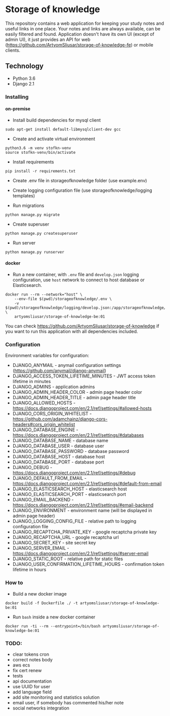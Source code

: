 # Storage of knowledge

This repository contains a web application for keeping your study notes and 
useful links in one place.
Your notes and links are always available, can be easily filtered and found.
Application doesn't have its own UI (except of admin UI), it just provides
an API for web (https://github.com/ArtyomSliusar/storage-of-knowledge-fe) or 
mobile clients.

## Technology

* Python 3.6
* Django 2.1

### Installing

#### on-premise

- Install build dependencies for mysql client
```
sudo apt-get install default-libmysqlclient-dev gcc
```

- Create and activate virtual environment
```
python3.6 -m venv stofkn-venv
source stofkn-venv/bin/activate
```

- Install requirements
```
pip install -r requirements.txt
```

- Create .env file in storageofknowledge folder (use example.env)

- Create logging configuration file (use storageofknowledge/logging templates)

- Run migrations
```
python manage.py migrate
```

- Create superuser
```
python manage.py createsuperuser
```

- Run server
```
python manage.py runserver
```

#### docker

- Run a new container, with `.env` file and `develop.json` logging configuration, 
use `host` network to connect to host database or Elasticsearch.
```
docker run --rm --network="host" \
    --env-file $(pwd)/storageofknowledge/.env \
    -v $(pwd)/storageofknowledge/logging/develop.json:/app/storageofknowledge/logging/develop.json \
    artyomsliusar/storage-of-knowledge-be:01
```

You can check https://github.com/ArtyomSliusar/storage-of-knowledge if you want
to run this application with all dependencies included.

### Configuration

Environment variables for configuration:

- DJANGO_ANYMAIL - anymail configuration settings (https://github.com/anymail/django-anymail)
- DJANGO_ACCESS_TOKEN_LIFETIME_MINUTES - JWT access token lifetime in minutes 
- DJANGO_ADMINS - application admins
- DJANGO_ADMIN_HEADER_COLOR - admin page header color
- DJANGO_ADMIN_HEADER_TITLE - admin page header title
- DJANGO_ALLOWED_HOSTS - https://docs.djangoproject.com/en/2.1/ref/settings/#allowed-hosts
- DJANGO_CORS_ORIGIN_WHITELIST - https://github.com/adamchainz/django-cors-headers#cors_origin_whitelist
- DJANGO_DATABASE_ENGINE - https://docs.djangoproject.com/en/2.1/ref/settings/#databases
- DJANGO_DATABASE_NAME - database name
- DJANGO_DATABASE_USER - database user
- DJANGO_DATABASE_PASSWORD - database password
- DJANGO_DATABASE_HOST - database host
- DJANGO_DATABASE_PORT - database port
- DJANGO_DEBUG - https://docs.djangoproject.com/en/2.1/ref/settings/#debug
- DJANGO_DEFAULT_FROM_EMAIL - https://docs.djangoproject.com/en/2.1/ref/settings/#default-from-email
- DJANGO_ELASTICSEARCH_HOST - elasticsearch host
- DJANGO_ELASTICSEARCH_PORT - elasticsearch port
- DJANGO_EMAIL_BACKEND - https://docs.djangoproject.com/en/2.1/ref/settings/#email-backend
- DJANGO_ENVIRONMENT - environment name (will be displayed in admin page header)
- DJANGO_LOGGING_CONFIG_FILE - relative path to logging configuration file
- DJANGO_RECAPTCHA_PRIVATE_KEY - google recaptcha private key
- DJANGO_RECAPTCHA_URL - google recaptcha url
- DJANGO_SECRET_KEY - site secret key
- DJANGO_SERVER_EMAIL - https://docs.djangoproject.com/en/2.1/ref/settings/#server-email
- DJANGO_STATIC_ROOT - relative path for static files
- DJANGO_USER_CONFIRMATION_LIFETIME_HOURS - confirmation token lifetime in hours

### How to

- Build a new docker image
```
docker build -f Dockerfile ./ -t artyomsliusar/storage-of-knowledge-be:01
```

- Run `bash` inside a new docker container
```
docker run -ti --rm --entrypoint=/bin/bash artyomsliusar/storage-of-knowledge-be:01
```

### TODO:
- clear tokens cron
- correct notes body
- aws ecs
- fix cert renew
- tests
- api documentation
- use UUID for user
- add language field
- add site monitoring and statistics solution
- email user, if somebody has commented his/her note
- social networks integration
